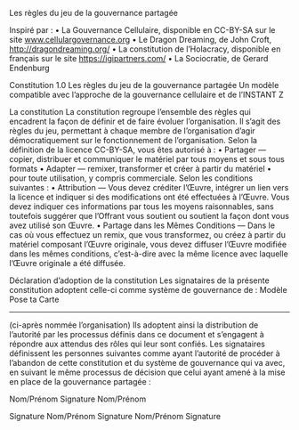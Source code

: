 Les règles du jeu de la gouvernance partagée

Inspiré par : 
• La Gouvernance Cellulaire, disponible en CC-BY-SA sur le site www.cellulargovernance.org 
• Le Dragon Dreaming, de John Croft, http://dragondreaming.org/
• La constitution de l’Holacracy, disponible en français sur le site https://igipartners.com/
• La Sociocratie, de Gerard Endenburg


Constitution 1.0 Les règles du jeu de la gouvernance partagée
Un modèle compatible avec l’approche de la gouvernance cellulaire et de l’INSTANT Z

 
La constitution La constitution regroupe l’ensemble des règles qui encadrent la façon de définir et de faire évoluer l’organisation. Il s’agit des règles du jeu, permettant à chaque membre de l’organisation d’agir démocratiquement sur le fonctionnement de l’organisation.
Selon la définition de la licence CC-BY-SA, vous êtes autorisé à : 
• Partager — copier, distribuer et communiquer le matériel par tous moyens et sous tous formats
 • Adapter — remixer, transformer et créer à partir du matériel 
• pour toute utilisation, y compris commerciale. Selon les conditions suivantes :
 • Attribution — Vous devez créditer l’Œuvre, intégrer un lien vers la licence et indiquer si des modifications ont été effectuées à l’Œuvre. Vous devez indiquer ces informations par tous les moyens raisonnables, sans toutefois suggérer que l’Offrant vous soutient ou soutient la façon dont vous avez utilisé son Œuvre. 
• Partage dans les Mêmes Conditions 
— Dans le cas où vous effectuez un remix, que vous transformez, ou créez à partir du matériel composant l’Œuvre originale, vous devez diffuser l’Œuvre modifiée dans les mêmes conditions, c’est-à-dire avec la même licence avec laquelle l’Œuvre originale a été diffusée.

Déclaration d’adoption de la constitution
Les signataires de la présente constitution adoptent celle-ci comme système de gouvernance de : 
Modèle Pose ta Carte
____________________________________________ 
(ci-après nommée l’organisation) 
Ils adoptent ainsi la distribution de l’autorité par les processus définis dans ce document et s’engagent à répondre aux attendus des rôles qui leur sont confiés. 
Les signataires définissent les personnes suivantes comme ayant l’autorité de procéder à l’abandon de cette constitution et du système de gouvernance qui va avec, en suivant le même processus de décision que celui ayant amené à la mise en place de la gouvernance partagée : 

Nom/Prénom
 Signature
 Nom/Prénom
 
 Signature
Nom/Prénom 
Signature	Nom/Prénom
 Signature
	
	


